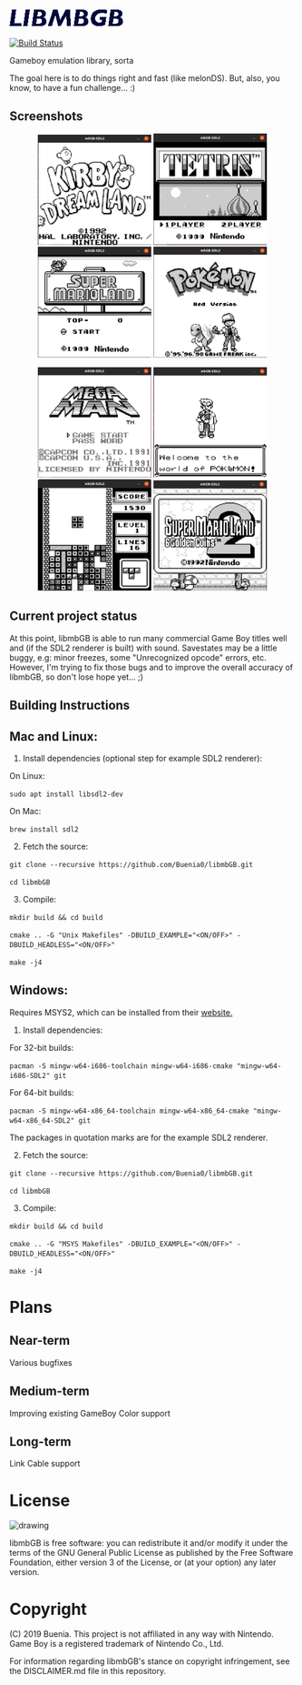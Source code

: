 <img src="https://github.com/Buenia0/libmbGB/blob/develop/res/libmbgblogo.png" alt="drawing" width="200"/>

[![Build Status](https://travis-ci.org/Buenia0/libmbGB.svg?branch=master)](https://travis-ci.org/Buenia0/libmbGB)

Gameboy emulation library, sorta

The goal here is to do things right and fast (like melonDS). But, also, you know, to have a fun challenge... :)

## Screenshots

<p align="center">
  <img src="https://github.com/Buenia0/libmbGB/blob/develop/res/screens/kdl.png" alt="kdl" width="200"/>
  <img src="https://github.com/Buenia0/libmbGB/blob/develop/res/screens/tetris.png" alt="tetris" width="200"/>
  <img src="https://github.com/Buenia0/libmbGB/blob/develop/res/screens/sml.png" alt="sml" width="200"/>
  <img src="https://github.com/Buenia0/libmbGB/blob/develop/res/screens/poker.png" alt="poker" width="200"/>
</p>

<p align="center">
  <img src="https://github.com/Buenia0/libmbGB/blob/develop/res/screens/mm.png" alt="mm" width="200"/>
  <img src="https://github.com/Buenia0/libmbGB/blob/develop/res/screens/poker2.png" alt="poker2" width="200"/>
  <img src="https://github.com/Buenia0/libmbGB/blob/develop/res/screens/tetris2.png" alt="tetris2" width="200"/>
  <img src="https://github.com/Buenia0/libmbGB/blob/develop/res/screens/smlgc.png" alt="smlgc" width="200"/>
</p>

## Current project status

At this point, libmbGB is able to run many commercial Game Boy titles well and (if the SDL2 renderer is built) with sound. Savestates may be a little buggy, e.g: minor freezes, some "Unrecognized opcode" errors, etc. However, I'm trying to fix those bugs and to improve the overall accuracy of libmbGB, so don't lose hope yet... ;)

## Building Instructions

## Mac and Linux:

1. Install dependencies (optional step for example SDL2 renderer):

On Linux:

`sudo apt install libsdl2-dev`

On Mac:

`brew install sdl2`

2. Fetch the source:

`git clone --recursive https://github.com/Buenia0/libmbGB.git`

`cd libmbGB`

3. Compile:

`mkdir build && cd build`

`cmake .. -G "Unix Makefiles" -DBUILD_EXAMPLE="<ON/OFF>" -DBUILD_HEADLESS="<ON/OFF>"`

`make -j4`

## Windows:

Requires MSYS2, which can be installed from their [website.](http://www.msys2.org/)

1. Install dependencies:

For 32-bit builds:

`pacman -S mingw-w64-i686-toolchain mingw-w64-i686-cmake "mingw-w64-i686-SDL2" git`

For 64-bit builds:

`pacman -S mingw-w64-x86_64-toolchain mingw-w64-x86_64-cmake "mingw-w64-x86_64-SDL2" git `

The packages in quotation marks are for the example SDL2 renderer.

2. Fetch the source:

`git clone --recursive https://github.com/Buenia0/libmbGB.git`

`cd libmbGB`

3. Compile:

`mkdir build && cd build`

`cmake .. -G "MSYS Makefiles" -DBUILD_EXAMPLE="<ON/OFF>" -DBUILD_HEADLESS="<ON/OFF>"`

`make -j4`

# Plans

## Near-term

Various bugfixes

## Medium-term

Improving existing GameBoy Color support

## Long-term

Link Cable support


# License

<img src="https://www.gnu.org/graphics/gplv3-127x51.png" alt="drawing" width="150"/>

libmbGB is free software: you can redistribute it and/or modify it under the terms of the GNU General Public License as published by the Free Software Foundation, either version 3 of the License, or (at your option) any later version.

# Copyright

(C) 2019 Buenia. This project is not affiliated in any way with Nintendo. Game Boy is a registered trademark of Nintendo Co., Ltd.

For information regarding libmbGB's stance on copyright infringement, see the DISCLAIMER.md file in this repository.
